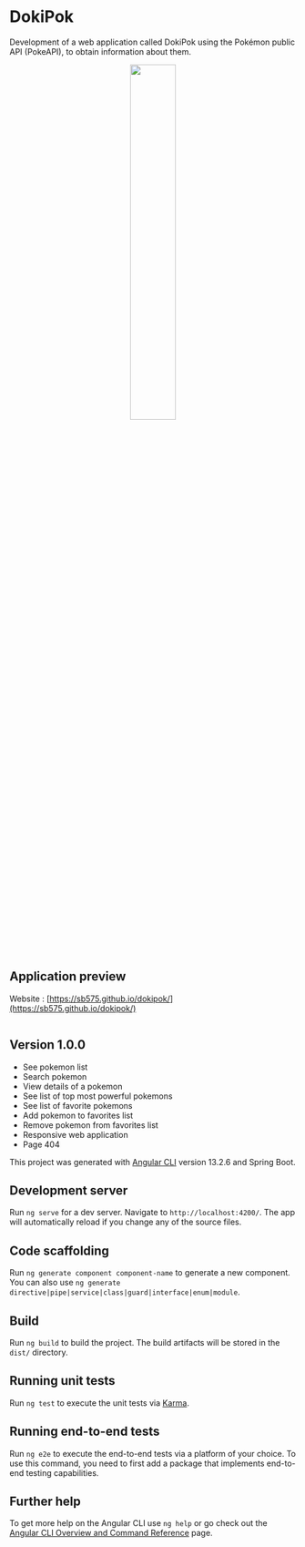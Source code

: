# DokiPok

Development of a web application called DokiPok using the Pokémon public API (PokeAPI), to obtain information about them. 

<p align="center">
<img src="" width="40%">
</p>


## Application preview

Website : <a href="https://sb575.github.io/dokipok/">[https://sb575.github.io/dokipok/](https://sb575.github.io/dokipok/)</a>

![]()



## Version 1.0.0

- See pokemon list
- Search pokemon
- View details of a pokemon
- See list of top most powerful pokemons
- See list of favorite pokemons
- Add pokemon to favorites list
- Remove pokemon from favorites list
- Responsive web application
- Page 404



This project was generated with [Angular CLI](https://github.com/angular/angular-cli) version 13.2.6 and Spring Boot.

## Development server

Run `ng serve` for a dev server. Navigate to `http://localhost:4200/`. The app will automatically reload if you change any of the source files.

## Code scaffolding

Run `ng generate component component-name` to generate a new component. You can also use `ng generate directive|pipe|service|class|guard|interface|enum|module`.

## Build

Run `ng build` to build the project. The build artifacts will be stored in the `dist/` directory.

## Running unit tests

Run `ng test` to execute the unit tests via [Karma](https://karma-runner.github.io).

## Running end-to-end tests

Run `ng e2e` to execute the end-to-end tests via a platform of your choice. To use this command, you need to first add a package that implements end-to-end testing capabilities.

## Further help

To get more help on the Angular CLI use `ng help` or go check out the [Angular CLI Overview and Command Reference](https://angular.io/cli) page.

